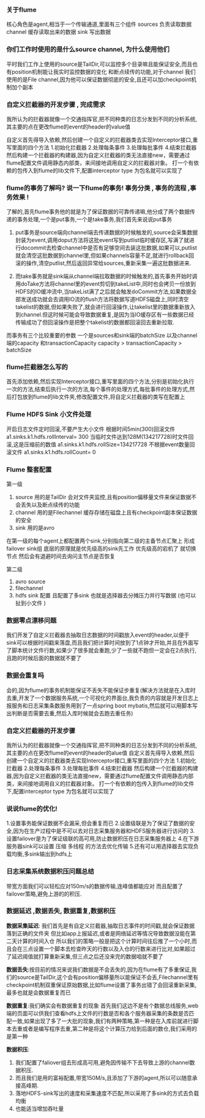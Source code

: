 ### 关于flume
核心角色是agent,相当于一个传输通道,里面有三个组件
sources 负责读取数据
channel 缓存读取出来的数据
sink  写出数据

### 你们工作时使用的是什么source  channel, 为什么使用他们  
平时我们工作上使用的source是TailDir,可以监控多个目录嘛且能保证安全,而且也有position机制能让我实时监控数据的变化
和断点续传的功能,对于channel 我们使用的是File channel,因为他可以保证数据彻底的安全,且还可以加checkpoint机制加个副本





### 自定义拦截器的开发步骤 , 完成需求
我所认为的拦截器就像一个交通指挥官,把不同种类的日志分发到不同的分析系统,其主要的点在更改flume的event的header的value值

自定义首先得导入依赖,然后创建一个自定义的拦截器类去实现Interceptor接口,重写里面的四个方法
1.初始化拦截器
2.处理每条事件
3.处理每批事件
4.结束拦截器
然后构建一个拦截器的构建器,因为自定义拦截器的类无法直接new，需要通过flume配置文件调用静态内部类，来间接地调用自定义的拦截器对象。
打一个有依赖的包传入到flume的lib文件下,配置interceptor type 为包名就可以实现了



### flume的事务了解吗? 说一下flume的事务!  事务分类 , 事务的流程 ,事务效果 !
了解的,首先flume事务他的就是为了保证数据的可靠传递嘛,他分成了两个数据传递的事务处理,一个是put事务,一个是take事务,我们首先来说说put事务
1. put事务是source端向channel端去传递数据的时候触发的,source会采集数据封装为event,调用doput方法将这批event写到putlist临时缓存区,写满了就进行docommit去检查channel中是否有足够空间去装这批数据,如果可以,putlist就会清空这批数据到channel里,但如果channels容量不足,就进行rollback回滚的操作,清空putlist,然后返回异常给sources,重新采集一遍这批数据进来.

2. 而take事务就是sink端从channel端拉取数据的时候触发的,首先事务开始时调用doTake方法将channel里的event剪切到takeList中,同时也会拷贝一份放到HDFS的IO缓冲流中,当takeList满了之后就会触发doCommit方法,如果数据全部发送成功就会去调用IO流的flush方法将数据写道HDFS磁盘上,同时清空takelist的数据,但如果失败了,就会进行回滚操作,让takelist里的数据重新放入到channel.但这时候可能会导致数据重复,是因为当IO缓存区有一些数据已经传输成功了但回滚操作是把整个takelist的数据都回滚回去重新拉取.

而事务有三个比较重要的参数 一个是sources和sink端的batchSize 以及channel端的capacity 和transactionCapacity  capacity > transactionCapacity > batchSize




### flume拦截器怎么写的
首先添加依赖,然后实现Interceptor接口,重写里面的四个方法,分别是初始化执行一次的方法,结束后执行一次的方法,每个事件的处理方式,每批事件的处理方式,然后打包放到flume的lib文件夹,修改配置文件,将自定义拦截器的类写在配置上

### Flume HDFS Sink 小文件处理
开启日志文件定时回滚,不要产生大小文件
根据时间5min(300)回滚文件
  a1.sinks.k1.hdfs.rollInterval= 300
当临时文件达到128M(134217728)时文件回滚,这是压缩前的数值
  a1.sinks.k1.hdfs.rollSize=134217728
不根据event数量回滚文件
  a1.sinks.k1.hdfs.rollCount= 0


### Flume 整套配置
第一级
1. source 用的是TailDir 会对文件夹监控,且有position偏移量文件来保证数据不会丢失以及断点续传的功能
2. channel 用的是Filechannel 缓存存储在磁盘上且有checkpoint副本保证数据的安全
3. sink 用的是avro

在第一级的每个agent上都配置两个sink,分别指向第二级的主备节点汇聚上 形成failover sink组
底层的原理就是优先级高的sink先工作 优先级高的宕机了 就切换节点 然后会有退避时间去询问主节点是否恢复

第二级
1. avro source
2. filechannel 
3. hdfs sink 配置 且配置了多sink 也就是选择器去分摊压力并行写数据 (也可以扯到小文件 )


### 数据零点漂移问题
我们开发了自定义拦截器去抽取日志数据的时间戳放入event的header,以便于sink可以根据时间戳来落盘,而且我们把计算时间放到了1点钟才开始,并且在外面写了脚本统计文件行数,如果少了很多就会重跑,少了一些就不跑但一定会在2点执行,且跑的时候后面的数据就不要了

### 数据会重复吗
会的,因为flume的事务机制能保证不丢失不能保证步重复(解决方法就是在入库时去重,开发了一个数据服务系统,一个可视化的界面台,我负责的内容就是开发日志上报服务和日志采集条数服务用到了一点spring boot mybatis,然后就可以用脚本写出判断是否需要去重,然后入库时候就会去跑去重任务)



### 自定义拦截器的开发步骤 
我所认为的拦截器就像一个交通指挥官,把不同种类的日志分发到不同的分析系统,其主要的点在更改flume的event的header的alue值
自定义首先得导入依赖,然后创建一个自定义的拦截器类去实现Interceptor接口,重写里面的四个方法
1.初始化拦截器
2.处理每条事件
3.处理每批事件
4.结束拦截器
然后构建一个拦截器的构建器,因为自定义拦截器的类无法直接new，需要通过flume配置文件调用静态内部类，来间接地调用自义的拦截器对象。
打一个有依赖的包传入到flume的lib文件下,配置interceptor type 为包名就可以实现了



### 说说flume的优化!
1.设置事务能保证数据不会漏采,但会重复而已
2.设置级联是为了保证了数据的安全,因为在生产过程中是不可以去对日志采集服务器和HDFS服务器进行访问的
3.设置failover是为了保证级联的高可用,防止数据积压在日志采集服务器上
4.在下游服务器sink可以设置 压缩 多线程 的方法去优化传输
5.还有可以用选择器去实现负载均衡,多sink输出到hdfs上


### 日志采集系统数据积压问题总结
带宽方面我们可以轻松应对150m/s的数据传输,连峰值都能应对
而且配置了failover策略,避免上游的的积压.


### 数据延迟 ,数据丢失, 数据重复,数据积压
**数据采集延迟**:
我们首先是有自定义拦截器,抽取日志事件的时间戳,就会保证数据落到正确的文件夹
但比如app上报延迟,或者是网络延迟等情况导致数据没能在第二天计算的时间入仓
所以我们的策略一般是把这个计算时间往后推了一个小时,而且会在三点设置一个脚本去检查昨天的行数以及入仓的行数来进行比对,如果超过了延迟阈值就打算重新采集,但三点之后还没来完的数据咱就不要了

**数据丢失**:按目前的情况来说我们数据是不会丢失的,因为在flume有了多重保证,我们的source是TailDir,这个会有position偏移量所以能保证不会丢,Filechannel里有checkpoint机制双重保证原始数据,比如flume设置了事务出错了会回滚重新采集,最多也就是会数据重复而已

**数据重复**:我们确实会有数据重复的现象
首先我们这边不是有个数据总线服务,web端的页面可以供我们查看hdfs上文件的行数是否和各个服务器采集的条数是否匹配一致,如果出现了多了一大批的现象,我们有两种策略,第一种是在入库前就进行脚本去重或者是编写程序去重,第二种是将这个计算压力给到后面的数仓,我们采用的是第一种

**数据积压**:
1. 我们配置了faliover组去形成高可用,避免因传输不下去导致上游的channel数据积压.
2. 而且我们是用的富裕配置,带宽150M/s,且添加了下游的agent,所以可以随意承接高峰期.
3. 落地HDFS-sink写出的速度和采集速度不匹配,所以采用了多sink的方式去负载均衡
4. 也能适当增加吞吐量


